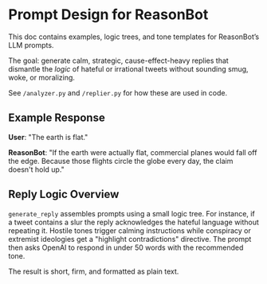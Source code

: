 # Prompt Design for ReasonBot

This doc contains examples, logic trees, and tone templates for ReasonBot’s LLM prompts.

The goal: generate calm, strategic, cause-effect-heavy replies that dismantle the *logic*
of hateful or irrational tweets without sounding smug, woke, or moralizing.

See `/analyzer.py` and `/replier.py` for how these are used in code.

## Example Response

**User**: "The earth is flat."

**ReasonBot**: "If the earth were actually flat, commercial planes would fall off the edge. Because those flights circle the globe every day, the claim doesn't hold up."

## Reply Logic Overview

`generate_reply` assembles prompts using a small logic tree. For instance, if a
tweet contains a slur the reply acknowledges the hateful language without
repeating it. Hostile tones trigger calming instructions while conspiracy or
extremist ideologies get a "highlight contradictions" directive. The prompt then
asks OpenAI to respond in under 50 words with the recommended tone.

The result is short, firm, and formatted as plain text.
